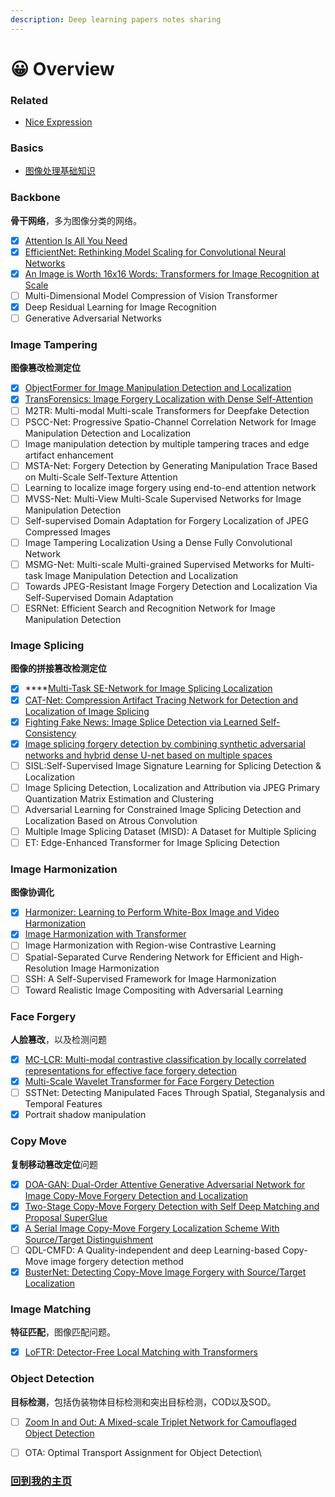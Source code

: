 ```yaml
---
description: Deep learning papers notes sharing
---
```


# 😀 Overview

### Related

* [Nice Expression](related/nice-expressions.md)

### Basics

* [图像处理基础知识](basic-knowledge/image-processing.md)

### Backbone

**骨干网络**，多为图像分类的网络。

* [x] [Attention Is All You Need](backbone/transformer.md)
* [x] [EfficientNet: Rethinking Model Scaling for Convolutional Neural Networks](backbone/efficientnet.md)
* [x] [An Image is Worth 16x16 Words: Transformers for Image Recognition at Scale](backbone/vit.md)
* [ ] Multi-Dimensional Model Compression of Vision Transformer
* [x] Deep Residual Learning for Image Recognition
* [ ] Generative Adversarial Networks

### Image Tampering

**图像篡改检测定位**

* [x] [ObjectFormer for Image Manipulation Detection and Localization](image-forgery/objectformer.md)
* [x] [TransForensics: Image Forgery Localization with Dense Self-Attention](image-forgery/transforensics.md)
* [ ] M2TR: Multi-modal Multi-scale Transformers for Deepfake Detection
* [ ] PSCC-Net: Progressive Spatio-Channel Correlation Network for Image Manipulation Detection and Localization
* [ ] Image manipulation detection by multiple tampering traces and edge artifact enhancement
* [ ] MSTA-Net: Forgery Detection by Generating Manipulation Trace Based on Multi-Scale Self-Texture Attention
* [ ] Learning to localize image forgery using end-to-end attention network
* [ ] MVSS-Net: Multi-View Multi-Scale Supervised Networks for Image Manipulation Detection
* [ ] Self-supervised Domain Adaptation for Forgery Localization of JPEG Compressed Images
* [ ] Image Tampering Localization Using a Dense Fully Convolutional Network
* [ ] MSMG-Net: Multi-scale Multi-grained Supervised Metworks for Multi-task Image Manipulation Detection and Localization
* [ ] Towards JPEG-Resistant Image Forgery Detection and Localization Via Self-Supervised Domain Adaptation
* [ ] ESRNet: Efficient Search and Recognition Network for Image Manipulation Detection

### Image Splicing

**图像的拼接篡改检测定位**

* [x] ****[Multi-Task SE-Network for Image Splicing Localization ](image-splicing/multi-task-se-network.md)
* [x] [CAT-Net: Compression Artifact Tracing Network for Detection and Localization of Image Splicing](image-splicing/cat-net.md)
* [x] [Fighting Fake News: Image Splice Detection via Learned Self-Consistency](image-splicing/self-consistency.md)
* [x] [Image splicing forgery detection by combining synthetic adversarial networks and hybrid dense U-net based on multiple spaces](image-splicing/san-and-hdu-net.md)
* [ ] SISL:Self-Supervised Image Signature Learning for Splicing Detection & Localization
* [ ] Image Splicing Detection, Localization and Attribution via JPEG Primary Quantization Matrix Estimation and Clustering
* [ ] Adversarial Learning for Constrained Image Splicing Detection and Localization Based on Atrous Convolution
* [ ] Multiple Image Splicing Dataset (MISD): A Dataset for Multiple Splicing
* [ ] ET: Edge-Enhanced Transformer for Image Splicing Detection

### Image Harmonization

**图像协调化**

* [x] [Harmonizer: Learning to Perform White-Box Image and Video Harmonization](image-harmonization/harmonizer.md)
* [x] [Image Harmonization with Transformer](image-harmonization/ht-d-ht.md)
* [ ] Image Harmonization with Region-wise Contrastive Learning
* [ ] Spatial-Separated Curve Rendering Network for Efficient and High-Resolution Image Harmonization
* [ ] SSH: A Self-Supervised Framework for Image Harmonization
* [ ] Toward Realistic Image Compositing with Adversarial Learning

### Face Forgery

**人脸篡改**，以及检测问题

* [x] [MC-LCR: Multi-modal contrastive classification by locally correlated representations for effective face forgery detection](face-forgery/mc-lcr.md)
* [x] [Multi-Scale Wavelet Transformer for Face Forgery Detection](face-forgery/multi-scale-wavelettransformer.md)
* [ ] SSTNet: Detecting Manipulated Faces Through Spatial, Steganalysis and Temporal Features
* [x] Portrait shadow manipulation

### Copy Move

**复制移动篡改定位**问题

* [x] [DOA-GAN: Dual-Order Attentive Generative Adversarial Network for Image Copy-Move Forgery Detection and Localization](copy-move/doa-gan.md)
* [x] [Two-Stage Copy-Move Forgery Detection with Self Deep Matching and Proposal SuperGlue](copy-move/selfdm-ps.md)
* [x] [A Serial Image Copy-Move Forgery Localization Scheme With Source/Target Distinguishment](copy-move/cmsdnet.md)
* [ ] QDL-CMFD: A Quality-independent and deep Learning-based Copy-Move image forgery detection method
* [x] [BusterNet: Detecting Copy-Move Image Forgery with Source/Target Localization](copy-move/busternet.md)

### Image Matching

**特征匹配**，图像匹配问题。

* [x] [LoFTR: Detector-Free Local Matching with Transformers](image-matching/loftr.md)

### Object Detection

**目标检测**，包括伪装物体目标检测和突出目标检测，COD以及SOD。

* [ ] [Zoom In and Out: A Mixed-scale Triplet Network for Camouflaged Object Detection](object-dection/zoomnet-cod.md)
* [ ] OTA: Optimal Transport Assignment for Object Detection\


### [回到我的主页](https://zihol.gitbook.io)
